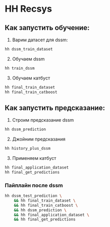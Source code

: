 # HH Recsys

## Как запустить обучение:

1. Варим датасет для dssm:
```bash
hh dssm_train_dataset
```

2. Обучаем dssm
```bash
hh train_dssm
```

3. Обучаем катбуст
```bash
hh final_train_dataset
hh final_train_catboost
```

## Как запустить предсказание:

1. Строим предсказание dssm

```bash
hh dssm_prediction
```

2. Джойним предсказания

```bash
hh history_plus_dssm
```

3. Применяем катбуст

```bash
hh final_application_dataset
hh final_get_predictions
```


### Пайплайн после dssm

```bash
hh dssm_test_prediction \
    && hh final_train_dataset \
    && hh final_train_catboost \
    && hh dssm_prediction \
    && hh final_application_dataset \
    && hh final_get_predictions
```
